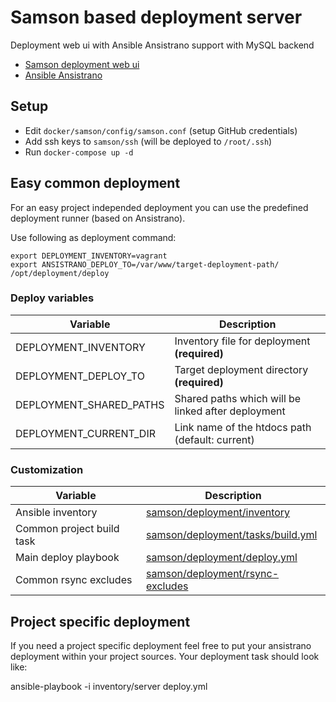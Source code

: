 # Samson based deployment server

Deployment web ui with Ansible Ansistrano support with MySQL backend

* [Samson deployment web ui](https://github.com/zendesk/samson)
* [Ansible Ansistrano](https://github.com/ansistrano)


## Setup

* Edit `docker/samson/config/samson.conf` (setup GitHub credentials)
* Add ssh keys to `samson/ssh` (will be deployed to `/root/.ssh`)
* Run `docker-compose up -d`


## Easy common deployment

For an easy project independed deployment you can use the predefined deployment runner (based on Ansistrano).

Use following as deployment command:

```
export DEPLOYMENT_INVENTORY=vagrant
export ANSISTRANO_DEPLOY_TO=/var/www/target-deployment-path/
/opt/deployment/deploy
```


### Deploy variables

Variable                    | Description
--------------------------- | ------------------------------------------------------
DEPLOYMENT_INVENTORY        | Inventory file for deployment **(required)**
DEPLOYMENT_DEPLOY_TO        | Target deployment directory **(required)**
DEPLOYMENT_SHARED_PATHS     | Shared paths which will be linked after deployment
DEPLOYMENT_CURRENT_DIR      | Link name of the htdocs path (default: current)


### Customization

Variable                    | Description
--------------------------- | ------------------------------------------------------
Ansible inventory           | [samson/deployment/inventory](samson/deployment/inventory)
Common project build task   | [samson/deployment/tasks/build.yml](samson/deployment/tasks/build.yml)
Main deploy playbook        | [samson/deployment/deploy.yml](samson/deployment/deploy.yml)
Common rsync excludes       | [samson/deployment/rsync-excludes](samson/deployment/rsync-excludes)


## Project specific deployment

If you need a project specific deployment feel free to put your ansistrano deployment within your project sources.
Your deployment task should look like:

ansible-playbook -i inventory/server deploy.yml

